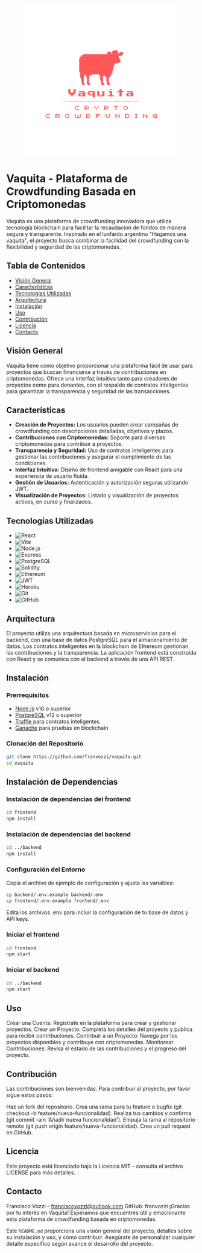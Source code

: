 <div align="center">
  <img src="/logo.png" alt="Vaquita Logo" width="400"/>
</div>

# Vaquita - Plataforma de Crowdfunding Basada en Criptomonedas

Vaquita es una plataforma de crowdfunding innovadora que utiliza tecnología blockchain para facilitar la recaudación de fondos de manera segura y transparente. Inspirado en el lunfardo argentino "Hagamos una vaquita", el proyecto busca combinar la facilidad del crowdfunding con la flexibilidad y seguridad de las criptomonedas.

## Tabla de Contenidos

- [Visión General](#visión-general)
- [Características](#características)
- [Tecnologías Utilizadas](#tecnologías-utilizadas)
- [Arquitectura](#arquitectura)
- [Instalación](#instalación)
- [Uso](#uso)
- [Contribución](#contribución)
- [Licencia](#licencia)
- [Contacto](#contacto)

## Visión General

Vaquita tiene como objetivo proporcionar una plataforma fácil de usar para proyectos que buscan financiarse a través de contribuciones en criptomonedas. Ofrece una interfaz intuitiva tanto para creadores de proyectos como para donantes, con el respaldo de contratos inteligentes para garantizar la transparencia y seguridad de las transacciones.

## Características

- **Creación de Proyectos:** Los usuarios pueden crear campañas de crowdfunding con descripciones detalladas, objetivos y plazos.
- **Contribuciones con Criptomonedas:** Soporte para diversas criptomonedas para contribuir a proyectos.
- **Transparencia y Seguridad:** Uso de contratos inteligentes para gestionar las contribuciones y asegurar el cumplimiento de las condiciones.
- **Interfaz Intuitiva:** Diseño de frontend amigable con React para una experiencia de usuario fluida.
- **Gestión de Usuarios:** Autenticación y autorización seguras utilizando JWT.
- **Visualización de Proyectos:** Listado y visualización de proyectos activos, en curso y finalizados.

## Tecnologías Utilizadas

- ![React](https://img.shields.io/badge/React-61DAFB?style=for-the-badge&logo=react&logoColor=white)
- ![Vite](https://img.shields.io/badge/Vite-646CFF?style=for-the-badge&logo=vite&logoColor=white)
- ![Node.js](https://img.shields.io/badge/Node.js-339933?style=for-the-badge&logo=nodedotjs&logoColor=white)
- ![Express](https://img.shields.io/badge/Express.js-000000?style=for-the-badge&logo=express&logoColor=white)
- ![PostgreSQL](https://img.shields.io/badge/PostgreSQL-4169E1?style=for-the-badge&logo=postgresql&logoColor=white)
- ![Solidity](https://img.shields.io/badge/Solidity-363636?style=for-the-badge&logo=solidity&logoColor=white)
- ![Ethereum](https://img.shields.io/badge/Ethereum-3C3C3D?style=for-the-badge&logo=ethereum&logoColor=white)
- ![JWT](https://img.shields.io/badge/JWT-000000?style=for-the-badge&logo=json-web-tokens&logoColor=white)
- ![Heroku](https://img.shields.io/badge/Heroku-430098?style=for-the-badge&logo=heroku&logoColor=white)
- ![Git](https://img.shields.io/badge/Git-F05032?style=for-the-badge&logo=git&logoColor=white)
- ![GitHub](https://img.shields.io/badge/GitHub-181717?style=for-the-badge&logo=github&logoColor=white)

## Arquitectura

El proyecto utiliza una arquitectura basada en microservicios para el backend, con una base de datos PostgreSQL para el almacenamiento de datos. Los contratos inteligentes en la blockchain de Ethereum gestionan las contribuciones y la transparencia. La aplicación frontend está construida con React y se comunica con el backend a través de una API REST.

## Instalación

### Prerrequisitos

- [Node.js](https://nodejs.org/) v16 o superior
- [PostgreSQL](https://www.postgresql.org/) v12 o superior
- [Truffle](https://www.trufflesuite.com/truffle) para contratos inteligentes
- [Ganache](https://www.trufflesuite.com/ganache) para pruebas en blockchain

### Clonación del Repositorio

```bash
git clone https://github.com/franvozzi/vaquita.git
cd vaquita
```
## Instalación de Dependencias
### Instalación de dependencias del frontend
```bash
cd frontend
npm install
```

### Instalación de dependencias del backend
```bash
cd ../backend
npm install
```

### Configuración del Entorno
Copia el archivo de ejemplo de configuración y ajusta las variables:
```bash
cp backend/.env.example backend/.env
cp frontend/.env.example frontend/.env
```
Edita los archivos .env para incluir la configuración de tu base de datos y API keys.

### Iniciar el frontend
```bash
cd frontend
npm start
```

### Iniciar el backend
```bash
cd ../backend
npm start
```

## Uso
Crear una Cuenta: Regístrate en la plataforma para crear y gestionar proyectos.
Crear un Proyecto: Completa los detalles del proyecto y publica para recibir contribuciones.
Contribuir a un Proyecto: Navega por los proyectos disponibles y contribuye con criptomonedas.
Monitorear Contribuciones: Revisa el estado de las contribuciones y el progreso del proyecto.

## Contribución
Las contribuciones son bienvenidas. Para contribuir al proyecto, por favor sigue estos pasos:

Haz un fork del repositorio.
Crea una rama para tu feature o bugfix (git checkout -b feature/nueva-funcionalidad).
Realiza tus cambios y confirma (git commit -am 'Añadir nueva funcionalidad').
Empuja la rama al repositorio remoto (git push origin feature/nueva-funcionalidad).
Crea un pull request en GitHub.

## Licencia
Este proyecto está licenciado bajo la Licencia MIT - consulta el archivo LICENSE para más detalles.

## Contacto
Francisco Vozzi - franciscovozzi@outlook.com
GitHub: franvozzi
¡Gracias por tu interés en Vaquita! Esperamos que encuentres útil y emocionante esta plataforma de crowdfunding basada en criptomonedas.

Este `README.md` proporciona una visión general del proyecto, detalles sobre su instalación y uso, y cómo contribuir. Asegúrate de personalizar cualquier detalle específico según avance el desarrollo del proyecto.
